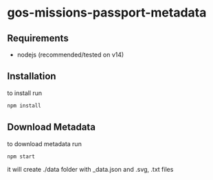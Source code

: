 # gos-missions-passport-metadata

## Requirements

- nodejs (recommended/tested on v14)

## Installation

to install run

```sh
npm install
```

## Download Metadata

to download metadata run

```sh
npm start
```

it will create ./data folder with _data.json and .svg, .txt files
